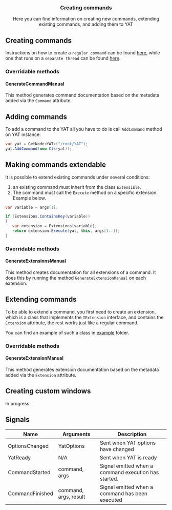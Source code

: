 <div align="center">
	<h3>Creating commands</h1>
	<p>Here you can find information on creating new commands, extending existing commands, and adding them to YAT</p>
</div>

## Creating commands

Instructions on how to create a `regular command` can be found [here](./REGULAR_COMMANDS.md), while one that runs on a `separate thread` can be found [here](./THREADED_COMMANDS.md).

### Overridable methods

#### GenerateCommandManual

This method generates command documentation based on the metadata added via the `Command` attribute.

## Adding commands

To add a command to the YAT all you have to do is call `AddCommand` method on YAT instance:

```csharp
var yat = GetNode<YAT>("/root/YAT");
yat.AddCommand(new Cls(yat));
```

## Making commands extendable

It is possible to extend existing commands under several conditions:

1. an existing command must inherit from the class `Extensible`.
2. The command must call the `Execute` method on a specific extension. Example below.

```csharp
var variable = args[1];

if (Extensions.ContainsKey(variable))
{
   var extension = Extensions[variable];
   return extension.Execute(yat, this, args[1..]);
}
```

### Overridable methods

#### GenerateExtensionsManual

This method creates documentation for all extensions of a command. It does this by running the method `GenerateExtensionManual` on each extension.

## Extending commands

To be able to extend a command, you first need to create an extension,
which is a class that implements the `IExtension` interface,
and contains the `Extension` attribute, the rest works just like a regular command.

You can find an example of such a class in [example](./example) folder.

### Overridable methods

#### GenerateExtensionManual

This method generates extension documentation based on the metadata added via the `Extension` attribute.

## Creating custom windows

In progress.

## Signals

| Name            | Arguments             | Description                                          |
| --------------- | --------------------- | ---------------------------------------------------- |
| OptionsChanged  | YatOptions            | Sent when YAT options have changed                   |
| YatReady        | N/A                   | Sent when YAT is ready                               |
| CommandStarted  | command, args         | Signal emitted when a command execution has started. |
| CommandFinished | command, args, result | Signal emitted when a command has been executed      |
